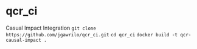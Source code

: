 # qcr_ci
Casual Impact Integration
`git clone https://github.com/jgawrilo/qcr_ci.git`
`cd qcr_ci`
`docker build -t qcr-causal-impact .`
